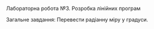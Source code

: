 Лабораторна робота №3. Розробка лінійних програм

Загальне завдання: Перевести радіанну міру у градуси.
